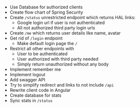 - Use Database for authorized clients
- Create flow chart of Spring Security
- Create `/status` unrestricted endpoint which returns HAL links:
  - Google login url if user is not authenticated
  - All not authorized third party login urls
- Create `/me` which returns user details like name, avatar
- Get rid of `/login` endpoint
  - Make default login page the `/`
- Restrict all other endpoints with
  - User to be authenticated
  - User authorized with third party needed
  - Simply return unauthorized without any body
- Implement remember me
- Implement logout
- Add swagger API
- Try to simplify redirect and links to not include `/api`
- Rewrite client code in Angular
- Create database for stats
- Sync stats in `/status`